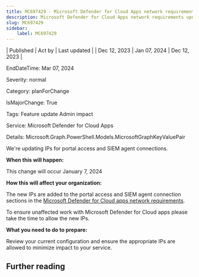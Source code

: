 ```yaml
---
title: MC697429 - Microsoft Defender for Cloud Apps network requirements update
description: Microsoft Defender for Cloud Apps network requirements update
slug: MC697429
sidebar:
    label: MC697429
---
```



| Published | Act by | Last updated |
| Dec 12, 2023 | Jan 07, 2024 | Dec 12, 2023 |

EndDateTime: Mar 07, 2024

Severity: normal

Category: planForChange

IsMajorChange: True

Tags: Feature update Admin impact

Service: Microsoft Defender for Cloud Apps

Details: Microsoft.Graph.PowerShell.Models.MicrosoftGraphKeyValuePair

<p>We're updating IPs for portal access and SIEM agent connections.<br></p><p><b>When this will happen:</b></p><p>This change will occur January 7, 2024</p><p><b>How this will affect your organization:</b></p><p>The new IPs are added to the portal access and SIEM agent connection sections in the <a href="https://learn.microsoft.com/defender-cloud-apps/network-requirements" target="_blank">Microsoft Defender for Cloud apps network requirements</a>.</p><p>To ensure unaffected work with Microsoft Defender for Cloud apps please take the time to allow the new IPs. 
</p><p>
</p><p><b>What you need to do to prepare:</b><br></p><p>Review your current configuration and ensure the appropriate IPs are allowed to minimize impact to your service.</p>

## Further reading
